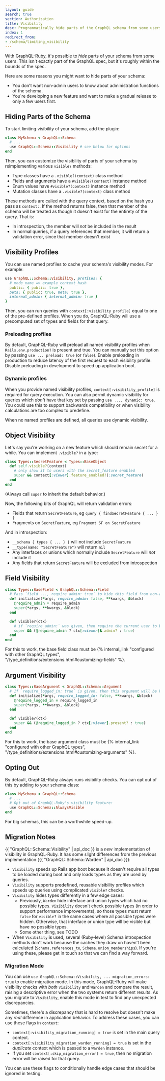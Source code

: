 ```yaml
---
layout: guide
search: true
section: Authorization
title: Visibility
desc: Programmatically hide parts of the GraphQL schema from some users.
index: 1
redirect_from:
- /schema/limiting_visibility
---
```


With GraphQL-Ruby, it's possible to _hide_ parts of your schema from some users. This isn't exactly part of the GraphQL spec, but it's roughly within the bounds of the spec.

Here are some reasons you might want to hide parts of your schema:

- You don't want non-admin users to know about administration functions of the schema.
- You're developing a new feature and want to make a gradual release to only a few users first.

## Hiding Parts of the Schema

To start limiting visibility of your schema, add the plugin:

```ruby
class MySchema < GraphQL::Schema
  # ...
  use GraphQL::Schema::Visibility # see below for options
end
```

Then, you can customize the visibility of parts of your schema by reimplementing various `visible?` methods:

- Type classes have a `.visible?(context)` class method
- Fields and arguments have a `#visible?(context)` instance method
- Enum values have `#visible?(context)` instance method
- Mutation classes have a `.visible?(context)` class method

These methods are called with the query context, based on the hash you pass as `context:`. If the method returns false, then that member of the schema will be treated as though it doesn't exist for the entirety of the query. That is:

- In introspection, the member will _not_ be included in the result
- In normal queries, if a query references that member, it will return a validation error, since that member doesn't exist

## Visibility Profiles

You can use named profiles to cache your schema's visibility modes. For example:

```ruby
use GraphQL::Schema::Visibility, profiles: {
  # mode_name => example_context_hash
  public: { public: true },
  beta: { public: true, beta: true },
  internal_admin: { internal_admin: true }
}
```

Then, you can run queries with `context[:visibility_profile]` equal to one of the pre-defined profiles. When you do, GraphQL-Ruby will use a precomputed set of types and fields for that query.

### Preloading profiles

By default, GraphQL-Ruby will preload all named visibility profiles when `Rails.env.production?` is present and true. You can manually set this option by passing `use ... preload: true` (or `false`). Enable preloading in production to reduce latency of the first request to each visibility profile. Disable preloading in development to speed up application boot.

### Dynamic profiles

When you provide named visibility profiles, `context[:visibility_profile]` is required for query execution. You can also permit dynamic visibility for queries which _don't_ have that key set by passing `use ..., dynamic: true`. You could use this to support backwards compatibility or when visibility calculations are too complex to predefine.

When no named profiles are defined, all queries use dynamic visibility.

## Object Visibility

Let's say you're working on a new feature which should remain secret for a while. You can implement `.visible?` in a type:

```ruby
class Types::SecretFeature < Types::BaseObject
  def self.visible?(context)
    # only show it to users with the secret_feature enabled
    super && context[:viewer].feature_enabled?(:secret_feature)
  end
end
```

(Always call `super` to inherit the default behavior.)

Now, the following bits of GraphQL will return validation errors:

- Fields that return `SecretFeature`, eg `query { findSecretFeature { ... } }`
- Fragments on `SecretFeature`, eg `Fragment SF on SecretFeature`

And in introspection:

- `__schema { types { ... } }` will not include `SecretFeature`
- `__type(name: "SecretFeature")` will return `nil`
- Any interfaces or unions which normally include `SecretFeature` will _not_ include it
- Any fields that return `SecretFeature` will be excluded from introspection

## Field Visibility

```ruby
class Types::BaseField < GraphQL::Schema::Field
  # Pass `field ..., require_admin: true` to hide this field from non-admin users
  def initialize(*args, require_admin: false, **kwargs, &block)
    @require_admin = require_admin
    super(*args, **kwargs, &block)
  end

  def visible?(ctx)
    # if `require_admin:` was given, then require the current user to be an admin
    super && (@require_admin ? ctx[:viewer]&.admin? : true)
  end
end
```

For this to work, the base field class must be {% internal_link "configured with other GraphQL types", "/type_definitions/extensions.html#customizing-fields" %}.

## Argument Visibility

```ruby
class Types::BaseArgument < GraphQL::Schema::Argument
  # If `require_logged_in: true` is given, then this argument will be hidden from logged-out viewers
  def initialize(*args, require_logged_in: false, **kwargs, &block)
    @require_logged_in = require_logged_in
    super(*args, **kwargs, &block)
  end

  def visible?(ctx)
    super && (@require_logged_in ? ctx[:viewer].present? : true)
  end
end
```

For this to work, the base argument class must be {% internal_link "configured with other GraphQL types", "/type_definitions/extensions.html#customizing-arguments" %}.

## Opting Out

By default, GraphQL-Ruby always runs visibility checks. You can opt out of this by adding to your schema class:

```ruby
class MySchema < GraphQL::Schema
  # ...
  # Opt out of GraphQL-Ruby's visibility feature:
  use GraphQL::Schema::AlwaysVisible
end
```

For big schemas, this can be a worthwhile speed-up.

## Migration Notes

{{ "GraphQL::Schema::Visibility" | api_doc }} is a _new_ implementation of visibility in GraphQL-Ruby. It has some slight differences from the previous implementation ({{ "GraphQL::Schema::Warden" | api_doc }}):

- `Visibility` speeds up Rails app boot because it doesn't require all types to be loaded during boot and only loads types as they are used by queries.
- `Visibility` supports predefined, reusable visibility profiles which speeds up queries using complicated `visible?` checks.
- `Visibility` hides types differently in a few edge cases:
  - Previously, `Warden` hide interface and union types which had no possible types. `Visibility` doesn't check possible types (in order to support performance improvements), so those types must return `false` for `visible?` in the same cases where all possible types were hidden. Otherwise, that interface or union type will be visible but have no possible types.
  - Some other thing, see TODO
- When `Visibility` is used, several (Ruby-level) Schema introspection methods don't work because the caches they draw on haven't been calculated (`Schema.references_to`, `Schema.union_memberships`). If you're using these, please get in touch so that we can find a way forward.

### Migration Mode

You can use `use GraphQL::Schema::Visibility, ... migration_errors: true` to enable migration mode. In this mode, GraphQL-Ruby will make visibility checks with _both_ `Visibility` and `Warden` and compare the result, raising a descriptive error when the two systems return different results. As you migrate to `Visibility`, enable this mode in test to find any unexpected discrepancies.

Sometimes, there's a discrepancy that is hard to resolve but doesn't make any _real_ difference in application behavior. To address these cases, you can use these flags in `context`:

- `context[:visibility_migration_running] = true` is set in the main query context.
- `context[:visibility_migration_warden_running] = true` is set in the _duplicate_ context which is passed to a `Warden` instance.
- If you set `context[:skip_migration_error] = true`, then no migration error will be raised for that query.

You can use these flags to conditionally handle edge cases that should be ignored in testing.
